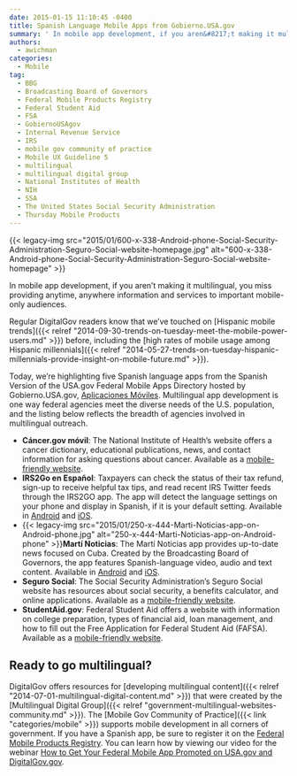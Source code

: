 ```yaml
---
date: 2015-01-15 11:10:45 -0400
title: Spanish Language Mobile Apps from Gobierno.USA.gov
summary: ' In mobile app development, if you aren&#8217;t making it multilingual, you miss providing anytime, anywhere information and services to important mobile-only audiences. Regular DigitalGov readers know that we&#8217;ve touched on Hispanic mobile trends before, including the high rates of mobile usage among Hispanic millennials. Today, we&rsquo;re highlighting five Spanish language'
authors:
  - awichman
categories:
  - Mobile
tag:
  - BBG
  - Broadcasting Board of Governors
  - Federal Mobile Products Registry
  - Federal Student Aid
  - FSA
  - GobiernoUSAgov
  - Internal Revenue Service
  - IRS
  - mobile gov community of practice
  - Mobile UX Guideline 5
  - multilingual
  - multilingual digital group
  - National Institutes of Health
  - NIH
  - SSA
  - The United States Social Security Administration
  - Thursday Mobile Products
---
```


{{< legacy-img src="2015/01/600-x-338-Android-phone-Social-Security-Administration-Seguro-Social-website-homepage.jpg" alt="600-x-338-Android-phone-Social-Security-Administration-Seguro-Social-website-homepage" >}}

In mobile app development, if you aren&#8217;t making it multilingual, you miss providing anytime, anywhere information and services to important mobile-only audiences.

Regular DigitalGov readers know that we&#8217;ve touched on [Hispanic mobile trends]({{< relref "2014-09-30-trends-on-tuesday-meet-the-mobile-power-users.md" >}}) before, including the [high rates of mobile usage among Hispanic millennials]({{< relref "2014-05-27-trends-on-tuesday-hispanic-millennials-provide-insight-on-mobile-future.md" >}}).

Today, we’re highlighting five Spanish language apps from the Spanish Version of the USA.gov Federal Mobile Apps Directory hosted by Gobierno.USA.gov, [Aplicaciones Móviles](http://www.usa.gov/gobiernousa/conectese-gobierno/apps.moviles.shtml). Multilingual app development is one way federal agencies meet the diverse needs of the U.S. population, and the listing below reflects the breadth of agencies involved in multilingual outreach.

  * **Cáncer.gov móvil**: The National Institute of Health’s website offers a cancer dictionary, educational publications, news, and contact information for asking questions about cancer. Available as a [mobile-friendly website](http://m.cancer.gov/es).
  * **IRS2Go en Español**: Taxpayers can check the status of their tax refund, sign-up to receive helpful tax tips, and read recent IRS Twitter feeds through the IRS2GO app. The app will detect the language settings on your phone and display in Spanish, if it is your default setting. Available in [Android](https://play.google.com/store/apps/details?id=gov.irs) and [iOS](https://itunes.apple.com/us/app/irs2go/id414113282?mt=8).
  * {{< legacy-img src="2015/01/250-x-444-Marti-Noticias-app-on-Android-phone.jpg" alt="250-x-444-Marti-Noticias-app-on-Android-phone" >}}**Martí Noticias**: The Martí Noticias app provides up-to-date news focused on Cuba. Created by the Broadcasting Board of Governors, the app features Spanish-language video, audio and text content. Available in [Android](https://play.google.com/store/apps/details?id=gov.bbg.ocb) and [iOS](https://itunes.apple.com/us/app/marti-noticias/id639624682?mt=8).
  * **Seguro Social**: The Social Security Administration’s Seguro Social website has resources about social security, a benefits calculator, and online applications. Available as a [mobile-friendly website](http://www.ssa.gov/espanol/).
  * **StudentAid.gov**: Federal Student Aid offers a website with information on college preparation, types of financial aid, loan management, and how to fill out the Free Application for Federal Student Aid (FAFSA). Available as a [mobile-friendly website](https://studentaid.ed.gov/es).

## Ready to go multilingual?

DigitalGov offers resources for [developing multilingual content]({{< relref "2014-07-01-multilingual-digital-content.md" >}}) that were created by the [Multilingual Digital Group]({{< relref "government-multilingual-websites-community.md" >}}). The [Mobile Gov Community of Practice]({{< link "categories/mobile" >}}) supports mobile development in all corners of government. If you have a Spanish app, be sure to register it on the [Federal Mobile Products Registry](http://apps.usa.gov/register). You can learn how by viewing our video for the webinar [How to Get Your Federal Mobile App Promoted on USA.gov and DigitalGov.gov](https://www.youtube.com/watch?v=m2KO5Dww5yo).